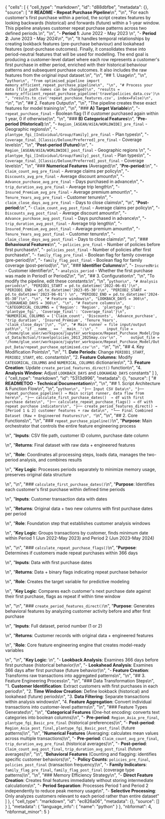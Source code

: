 {
 "cells": [
  {
   "cell_type": "markdown",
   "id": "d88dbfbe",
   "metadata": {},
   "source": [
    "# **README - Repeat Purchase Pipeline**\n",
    "\n",
    "For each customer's first purchase within a period, the script creates features by looking backwards (historical) and forwards (future) within a 1-year window. This pipeline analyses customer repeat purchase patterns across two defined periods.\n",
    "\n",
    "- **Period 1**: June 2022 - May 2023  \n",
    "- **Period 2**: June 2023 - May 2024\n",
    "\n",
    "It handles temporal relationships by creating lookback features (pre-purchase behaviour) and lookahead features (post-purchase outcomes). Finally, it consolidates these into period-neutral features that will be used for modelling. The end goal is producing a customer-level dataet where each row represents a customer's first purchase in either period, enriched with their historical behaviour patterns and subsequent purchase outcomes. It also includes the raw features from the original input dataset.\n",
    "\n",
    "## 1. Usage\n",
    "\n",
    "```python\n",
    "from optimised_pipeline import memory_efficient_repeat_purchase_pipeline\n",
    "\n",
    "# Process your data (file_path names can be changed)\n",
    "results = memory_efficient_repeat_purchase_pipeline('travelpolicies_data.csv')\n",
    "results.to_csv('repeat_purchase_features.csv', index=False)\n",
    "```\n",
    "\n",
    "## 2. Feature Output\n",
    "\n",
    "The pipeline creates these exact features for model training:\n",
    "\n",
    "### **A) Target Variable**\n",
    "- `repeat_purchase_final` - Boolean flag (1 if customer purchased again within 1 year, 0 if otherwise)\n",
    "\n",
    "### **B) Categorical Features**\n",
    "**Pre-period (Historical):**\n",
    "- `Region_[ASEAN/ASIA/WORLDWIDE]_pre_final` - Geographic regions\n",
    "- `plantype_fgi_[Individual/Group/Family]_pre_final` - Plan types\n",
    "- `Coverage_final_[Classic/Deluxe/Preferred]_pre_final` - Coverage levels\n",
    "\n",
    "**Post-period (Future):**\n",
    "- `Region_[ASEAN/ASIA/WORLDWIDE]_post_final` - Geographic regions  \n",
    "- `plantype_fgi_[Individual/Group/Family]_post_final` - Plan types\n",
    "- `Coverage_final_[Classic/Deluxe/Preferred]_post_final` - Coverage levels\n",
    "\n",
    "### **Numerical Features** (Averaged)\n",
    "**Pre-period:**\n",
    "- `Claim_count_avg_pre_final` - Average claims per policy\n",
    "- `Discounts_avg_pre_final` - Average discount amount\n",
    "- `Advance_purchase_avg_pre_final` - Days purchased in advance\n",
    "- `trip_duration_avg_pre_final` - Average trip length\n",
    "- `Insured_Premium_avg_pre_final` - Average premium amount\n",
    "- `Tenure_Years_avg_pre_final` - Customer tenure\n",
    "- `claim_close_days_avg_pre_final` - Days to close claims\n",
    "\n",
    "**Post-period:**\n",
    "- `Claim_count_avg_post_final` - Average claims per policy\n",
    "- `Discounts_avg_post_final` - Average discount amount\n",
    "- `Advance_purchase_avg_post_final` - Days purchased in advance\n",
    "- `trip_duration_avg_post_final` - Average trip length\n",
    "- `Insured_Premium_avg_post_final` - Average premium amount\n",
    "- `Tenure_Years_avg_post_final` - Customer tenure\n",
    "- `claim_close_days_avg_post_final` - Days to close claims\n",
    "\n",
    "### **Behavioural Features**\n",
    "- `policies_pre_final` - Number of policies before first purchase\n",
    "- `policies_post_final` - Number of policies after first purchase\n",
    "- `family_flag_pre_final` - Boolean flag for family coverage (pre-period)\n",
    "- `family_flag_post_final` - Boolean flag for family coverage (post-period)\n",
    "\n",
    "### **Identifier Columns**\n",
    "- `InsuredNric` - Customer identifier\n",
    "- `analysis_period` - Whether the first purchase was made in Period1 or Period2\n",
    "\n",
    "## 3. Configuration\n",
    "\n",
    "To modify the pipeline, edit these constants:\n",
    "\n",
    "```python\n",
    "# Analysis periods\n",
    "PERIOD1_START = pd.to_datetime('2022-06-01')\n",
    "PERIOD1_END = pd.to_datetime('2023-05-30')\n",
    "PERIOD2_START = pd.to_datetime('2023-06-01') \n",
    "PERIOD2_END = pd.to_datetime('2024-05-30')\n",
    "\n",
    "# Feature windows\n",
    "LOOKBACK_DAYS = 366\n",
    "LOOKAHEAD_DAYS = 366\n",
    "\n",
    "# Feature columns\n",
    "CATEGORICAL_COLUMNS = {'Region': 'Region', 'plantype_fgi': 'plantype_fgi', 'Coverage_final': 'Coverage_final'}\n",
    "NUMERICAL_COLUMNS = ['Claim_count', 'Discounts', 'Advance_purchase', 'trip_duration', 'Insured_Premium', 'Tenure_Years', 'claim_close_days']\n",
    "\n",
    "# Main runner = file input/output path\n",
    "if __name__ == '__main__':\n",
    "    input_file = '/home/glue_user/workspace/jupyter_workspace/Repeat_Purchase_Model/Input_Data/Actual/travelpolicies_2013_2025may.csv'\n",
    "    output_file = '/home/glue_user/workspace/jupyter_workspace/Repeat_Purchase_Model/Output_Data/repeat_purchase_optimised.csv'\n",
    "```\n",
    "\n",
    "## 4. Key Modification Points\n",
    "\n",
    "1. **Date Periods**: Change `PERIOD1_START`, `PERIOD2_START`, etc. constants\n",
    "2. **Feature Columns**: Modify `CATEGORICAL_COLUMNS` and `NUMERICAL_COLUMNS` dictionaries\n",
    "3. **Feature Creation**: Update `create_period_features_direct()` function\n",
    "4. **Analysis Window**: Adjust `LOOKBACK_DAYS` and `LOOKAHEAD_DAYS` constants"
   ]
  },
  {
   "cell_type": "markdown",
   "id": "5313d996",
   "metadata": {},
   "source": [
    "# **READMETOO - Technical Documentation**\n",
    "\n",
    "## 1. Script Architecture & Function Flow\n",
    "\n",
    "```python\n",
    "├── Input CSV Data\n",
    "├── repeat_purchase_pipeline() → Main script runner, data flow from here\n",
    "├── calculate_first_purchase_dates()  → df with first purchase dates\n",
    "├── calculate_repeat_purchase_flags() → df with repeat purchase indicators\n",
    "├── create_period_features_direct() → [Period 1 & 2] customer features + raw data\n",
    "└── Final Combined Dataset (Raw + Engineered Features)\n",
    "```\n",
    "\n",
    "## 2. Core Functions\n",
    "\n",
    "### `repeat_purchase_pipeline()`\n",
    "**Purpose**: Main orchestrator that controls the entire feature engineering process<p>\n",
    "**Inputs**: CSV file path, customer ID column, purchase date column<p>\n",
    "**Returns**: Final dataset with raw data + engineered features<p>\n",
    "**Role**: Coordinates all processing steps, loads data, manages the two-period analysis, and combines results<p>\n",
    "**Key Logic**: Processes periods separately to minimize memory usage, preserves original data structure<p>\n",
    "\n",
    "### `calculate_first_purchase_dates()`\n",
    "**Purpose**: Identifies each customer's first purchase within defined time periods<p>\n",
    "**Inputs**: Customer transaction data with dates<p>\n",
    "**Returns**: Original data + two new columns with first purchase dates per period<p>\n",
    "**Role**: Foundation step that establishes customer analysis windows<p>\n",
    "**Key Logic**: Groups transactions by customer, finds minimum date within Period 1 (Jun 2022-May 2023) and Period 2 (Jun 2023-May 2024)<p>\n",
    "\n",
    "### `calculate_repeat_purchase_flags()`\n",
    "**Purpose**: Determines if customers made repeat purchases within 366 days<p>\n",
    "**Inputs**: Data with first purchase dates<p>\n",
    "**Returns**: Data + binary flags indicating repeat purchase behavior<p>\n",
    "**Role**: Creates the target variable for predictive modeling<p>\n",
    "**Key Logic**: Compares each customer's next purchase date against their first purchase, flags as repeat if within time window<p>\n",
    "\n",
    "### `create_period_features_direct()`\n",
    "**Purpose**: Generates behavioral features by analyzing customer activity before and after first purchase<p>\n",
    "**Inputs**: Full dataset, period number (1 or 2)<p>\n",
    "**Returns**: Customer records with original data + engineered features<p>\n",
    "**Role**: Core feature engineering engine that creates model-ready variables<p>\n",
    "\n",
    "**Key Logic**: \n",
    "- **Lookback Analysis**: Examines 366 days before first purchase (historical behavior)\n",
    "- **Lookahead Analysis**: Examines 366 days after first purchase (future behavior)\n",
    "- **Feature Creation**: Transforms raw transactions into aggregated patterns\n",
    "\n",
    "## 3. Feature Engineering Process\n",
    "\n",
    "### Data Transformation Steps\n",
    "1. **Customer Identification**: Extract customers with first purchases in each period\n",
    "2. **Time Window Creation**: Define lookback (historical) and lookahead (future) periods\n",
    "3. **Data Filtering**: Separate transactions within analysis windows\n",
    "4. **Feature Aggregation**: Convert individual transactions into customer-level patterns\n",
    "\n",
    "### Feature Types Generated\n",
    "\n",
    "**Categorical Features** (One-hot encoding: converts text categories into boolean columns)\n",
    "- **Pre-period**: `Region_Asia_pre_final`, `plantype_fgi_Basic_pre_final` (historical preferences)\n",
    "- **Post-period**: `Region_Asia_post_final`, `plantype_fgi_Basic_post_final` (future patterns)\n",
    "\n",
    "**Numerical Features** (Averaging: calculates mean values across multiple transactions)\n",
    "- **Pre-period**: `Claim_count_avg_pre_final`, `trip_duration_avg_pre_final` (historical averages)\n",
    "- **Post-period**: `Claim_count_avg_post_final`, `trip_duration_avg_post_final` (future averages)\n",
    "\n",
    "**Behavioral Features** (Counting and flagging: identifies specific customer behaviors)\n",
    "- **Policy Counts**: `policies_pre_final`, `policies_post_final` (transaction frequency)\n",
    "- **Family Indicators**: `family_flag_pre_final`, `family_flag_post_final` (coverage type patterns)\n",
    "\n",
    "### Memory Efficiency Strategy\n",
    "- **Direct Feature Creation**: Creates final features immediately without storing intermediate calculations\n",
    "- **Period Separation**: Processes Period 1 and Period 2 independently to reduce peak memory usage\n",
    "- **Selective Processing**: Only analyzes customers relevant to each period rather than entire dataset"
   ]
  },
  {
   "cell_type": "markdown",
   "id": "ec826a06",
   "metadata": {},
   "source": []
  }
 ],
 "metadata": {
  "language_info": {
   "name": "python"
  }
 },
 "nbformat": 4,
 "nbformat_minor": 5
}

